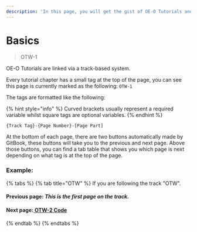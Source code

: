 ```yaml
---
description: 'In this page, you will get the gist of OE-O Tutorials and how its setup.'
---
```


# Basics

> OTW-1

OE-O Tutorials are linked via a track-based system.

Every tutorial chapter has a small tag at the top of the page, you can see this page is currently marked as the following: `OTW-1` 

The tags are formatted like the following:

{% hint style="info" %}
Curved brackets usually represent a required variable whilst square tags are optional variables.
{% endhint %}

```text
{Track Tag}-{Page Number}-[Page Part]
```

At the bottom of each page, there are two buttons automatically made by GitBook, these buttons will take you to the previous and next page. Above those buttons, you can find a tab table that shows you which page is next depending on what tag is at the top of the page.

### Example:

{% tabs %}
{% tab title="OTW" %}
If you are following the track "OTW".

#### Previous page: _This is the first page on the track._

#### Next page:[ OTW-2 Code](otw-2.md)
{% endtab %}
{% endtabs %}

